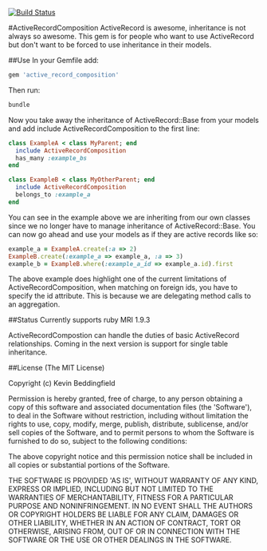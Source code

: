 [![Build Status](https://secure.travis-ci.org/chumpy/ActiveRecordComposition.png)](http://travis-ci.org/chumpy/ActiveRecordComposition)

#ActiveRecordComposition
ActiveRecord is awesome, inheritance is not always so awesome.  This gem is for people who want to use ActiveRecord but don't want to be forced to use inheritance in their models.

##Use
In your Gemfile add:

```ruby
gem 'active_record_composition'
```

Then run:

```ruby
bundle
```

Now you take away the inheritance of ActiveRecord::Base from your models and add include ActiveRecordComposition to the first line:

```ruby
class ExampleA < class MyParent; end
  include ActiveRecordComposition
  has_many :example_bs
end

class ExampleB < class MyOtherParent; end
  include ActiveRecordComposition
  belongs_to :example_a
end
```
You can see in the example above we are inheriting from our own classes since we no longer have to manage inheritance of ActiveRecord::Base.
You can now go ahead and use your models as if they are active records like so:

```ruby
example_a = ExampleA.create(:a => 2)
ExampleB.create(:example_a => example_a, :a => 3)
example_b = ExampleB.where(:example_a_id => example_a.id).first
```
The above example does highlight one of the current limitations of ActiveRecordComposition, when matching on foreign ids, you have to specify the id attribute.  This is because we are delegating method calls to an aggregation. 

##Status
Currently supports ruby MRI 1.9.3

ActiveRecordCompostion can handle the duties of basic ActiveRecord relationships.  Coming in the next version is support for single table inheritance.

##License
(The MIT License)

Copyright (c) Kevin Beddingfield

Permission is hereby granted, free of charge, to any person obtaining
a copy of this software and associated documentation files (the
'Software'), to deal in the Software without restriction, including
without limitation the rights to use, copy, modify, merge, publish,
distribute, sublicense, and/or sell copies of the Software, and to
permit persons to whom the Software is furnished to do so, subject to
the following conditions:

The above copyright notice and this permission notice shall be
included in all copies or substantial portions of the Software.

THE SOFTWARE IS PROVIDED 'AS IS', WITHOUT WARRANTY OF ANY KIND,
EXPRESS OR IMPLIED, INCLUDING BUT NOT LIMITED TO THE WARRANTIES OF
MERCHANTABILITY, FITNESS FOR A PARTICULAR PURPOSE AND NONINFRINGEMENT.
IN NO EVENT SHALL THE AUTHORS OR COPYRIGHT HOLDERS BE LIABLE FOR ANY
CLAIM, DAMAGES OR OTHER LIABILITY, WHETHER IN AN ACTION OF CONTRACT,
TORT OR OTHERWISE, ARISING FROM, OUT OF OR IN CONNECTION WITH THE
SOFTWARE OR THE USE OR OTHER DEALINGS IN THE SOFTWARE.
